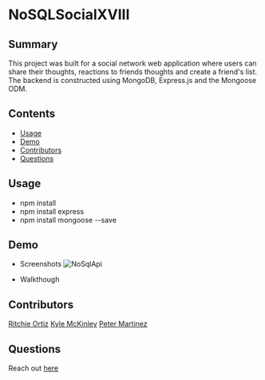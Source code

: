 # NoSQLSocialXVIII
## Summary
This project was built for a social network web application where users can share their thoughts, reactions to friends thoughts and create a friend's list. The backend is constructed using MongoDB, Express.js and the Mongoose ODM.

## Contents
- [Usage](#Usage)
- [Demo](#Demo)
- [Contributors](#Contributors)
- [Questions](#Questions)

## Usage
- npm install 
- npm install express
- npm install mongoose --save

## Demo
- Screenshots
![NoSqlApi](https://user-images.githubusercontent.com/74946954/127280384-ac1f05dc-72ad-4610-be3d-c735a2958eb6.png)

- Walkthough

## Contributors
[Ritchie Ortiz](https://github.com/xRitchie91)
[Kyle McKinley](https://github.com/kjmckinley)
[Peter Martinez](https://github.com/pmarti53)

## Questions
Reach out [here](#https://github.com/xRitchie91)
